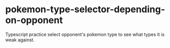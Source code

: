 # pokemon-type-selector-depending-on-opponent
Typescript practice select opponent's pokemon type to see what types it is weak against.
